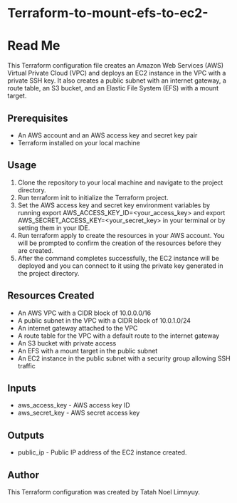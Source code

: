 # Terraform-to-mount-efs-to-ec2-

##
# **Read Me**

This Terraform configuration file creates an Amazon Web Services (AWS) Virtual Private Cloud (VPC) and deploys an EC2 instance in the VPC with a private SSH key. It also creates a public subnet with an internet gateway, a route table, an S3 bucket, and an Elastic File System (EFS) with a mount target.

## **Prerequisites**

- An AWS account and an AWS access key and secret key pair
- Terraform installed on your local machine

## **Usage**

1. Clone the repository to your local machine and navigate to the project directory.
2. Run terraform init to initialize the Terraform project.
3. Set the AWS access key and secret key environment variables by running export AWS\_ACCESS\_KEY\_ID=\<your\_access\_key\> and export AWS\_SECRET\_ACCESS\_KEY=\<your\_secret\_key\> in your terminal or by setting them in your IDE.
4. Run terraform apply to create the resources in your AWS account. You will be prompted to confirm the creation of the resources before they are created.
5. After the command completes successfully, the EC2 instance will be deployed and you can connect to it using the private key generated in the project directory.

## **Resources Created**

- An AWS VPC with a CIDR block of 10.0.0.0/16
- A public subnet in the VPC with a CIDR block of 10.0.1.0/24
- An internet gateway attached to the VPC
- A route table for the VPC with a default route to the internet gateway
- An S3 bucket with private access
- An EFS with a mount target in the public subnet
- An EC2 instance in the public subnet with a security group allowing SSH traffic

## **Inputs**

- aws\_access\_key - AWS access key ID
- aws\_secret\_key - AWS secret access key

## **Outputs**

- public\_ip - Public IP address of the EC2 instance created.

## **Author**

This Terraform configuration was created by Tatah Noel Limnyuy.